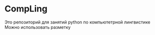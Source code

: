# CompLing
Это репозиторий для занятий python по компьютетрной лингвистике
Можно использовать разметку 
